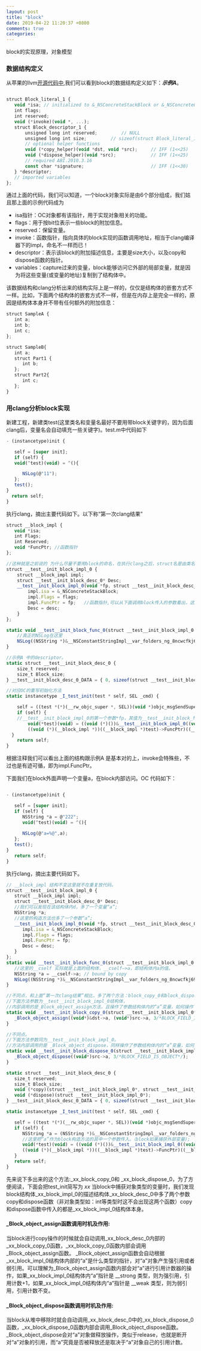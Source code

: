 ```yaml
---
layout: post
title: "block"
date: 2019-04-22 11:20:37 +0800
comments: true
categories: 
---
```

block的实现原理，对象模型<!--more-->
### 数据结构定义
从苹果的llvm[开源代码中](!http://clang.llvm.org/docs/Block-ABI-Apple.html#id2),我们可以看到block的数据结构定义如下：***示例A***。
```javascript

struct Block_literal_1 {
   void *isa; // initialized to &_NSConcreteStackBlock or &_NSConcreteGlobalBlock
   int flags;
   int reserved;
   void (*invoke)(void *, ...);
   struct Block_descriptor_1 {
       unsigned long int reserved;         // NULL
       unsigned long int size;         // sizeof(struct Block_literal_1)
       // optional helper functions
       void (*copy_helper)(void *dst, void *src);     // IFF (1<<25)
       void (*dispose_helper)(void *src);             // IFF (1<<25)
       // required ABI.2010.3.16
       const char *signature;                         // IFF (1<<30)
   } *descriptor;
   // imported variables
};
```
通过上面的代码，我们可以知道，一个block对象实际是由6个部分组成，我们姑且那上面的示例代码成为

* isa指针：OC对象都有该指针，用于实现对象相关的功能。
* flags：用于按bit位表示一些block的附加信息。
* reserved：保留变量。
* invoke：函数指针，指向具体的block实现的函数调用地址，相当于clang编译器下的impl，命名不一样而已！
* descriptor：表示该block的附加描述信息，主要是size大小，以及copy和dispose函数的指针。
* variables：capture过来的变量，block能够访问它外部的局部变量，就是因为将这些变量(或变量的地址)复制到了结构体中。

该数据结构和clang分析出来的结构实际上是一样的，仅仅是结构体的嵌套方式不一样。比如，下面两个结构体的嵌套方式不一样，但是在内存上是完全一样的，原因是结构体本身并不带有任何额外的附加信息：
```javascript
struct SampleA {
   int a;
   int b;
   int c;
};

struct SampleB{
   int a;
   struct Part1 {
      int b;
   };
   struct Part2{
      int c;
   };
}
```
### 用clang分析block实现
新建工程，新建类test(这里类名和变量名最好不要用带block关键字的，因为后面clang后，变量名会自动填充一些关键字)。test.m中代码如下
```javascript
- (instancetype)init {

   self = [super init];
   if (self) {
   void(^test)(void) = ^(){

      NSLog(@"11");
   };
   test();
}
  return self;
}

```

执行clang，摘出主要代码如下。以下称“第一次clang结果”

```javascript
struct __block_impl {
   void *isa;
   int Flags;
   int Reserved;
   void *FuncPtr; //函数指针
};

//这种就是之前说的 为什么尽量不要用block的命名，在执行clang之后，struct名是由类名+方法名的方式拼接成。
struct __test__init_block_impl_0 {
    struct __block_impl impl;
    struct __test__init_block_desc_0* Desc;
    __test__init_block_impl_0(void *fp, struct __test__init_block_desc_0 *desc, int flags=0) {
        impl.isa = &_NSConcreteStackBlock;
        impl.Flags = flags;
        impl.FuncPtr = fp;   //函数指针,可以从下面调用block传入的参数看出，这里指向了 __test__init_block_func_0
        Desc = desc;
    }
};

static void __test__init_block_func_0(struct __test__init_block_impl_0 *__cself) {
    //真正的NSLog在这里
    NSLog((NSString *)&__NSConstantStringImpl__var_folders_ng_8ncwcfkj69n6sh2hxlsfzz300000gn_T_test_0cd5eb_mi_0);
}

//示例A 中的descriptor。
static struct __test__init_block_desc_0 {
    size_t reserved;
    size_t Block_size;
} __test__init_block_desc_0_DATA = { 0, sizeof(struct __test__init_block_impl_0)};

//对应OC的重写初始化方法
static instancetype _I_test_init(test * self, SEL _cmd) {

    self = ((test *(*)(__rw_objc_super *, SEL))(void *)objc_msgSendSuper)((__rw_objc_super){(id)self, (id)class_getSuperclass(objc_getClass("test"))}, sel_registerName("init"));
    if (self) {
    //__test__init_block_impl_0的第一个参数*fp，其值为__test__init_block_func_0。
        void(*test)(void) = ((void (*)())&__test__init_block_impl_0((void *)__test__init_block_func_0, &__test__init_block_desc_0_DATA));
        ((void (*)(__block_impl *))((__block_impl *)test)->FuncPtr)((__block_impl *)test);
  }
    return self;
}

```
根据注释我们可以看出上面的结构跟示例A 是基本对的上，invoke会特殊些，不过也是有迹可循，即为impl.FuncPtr。

下面我们在block外面声明一个变量a，在block内部访问。OC 代码如下：

```javascript

- (instancetype)init {

   self = [super init];
   if (self) {
      NSString *a = @"222";
      void(^test)(void) = ^(){
      
      NSLog(@"a=%@",a);
   };
   test();
}
   return self;
}

```
执行clang，摘出主要代码如下。

```javascript
// __block_impl 结构不变这里就不在重复放代码。
struct __test__init_block_impl_0 {
   struct __block_impl impl;
   struct __test__init_block_desc_0* Desc;
   //我们可以发现在该结构体内d，多了一个变量“a”;
   NSString *a;
   //这里的构造方法也多了一个参数“a”;
   __test__init_block_impl_0(void *fp, struct __test__init_block_desc_0 *desc, NSString *_a, int flags=0) : a(_a) {
      impl.isa = &_NSConcreteStackBlock;
      impl.Flags = flags;
      impl.FuncPtr = fp;
      Desc = desc;
   }
};
static void __test__init_block_func_0(struct __test__init_block_impl_0 *__cself) {
   //这里的__cself 实际就是上面的结构体，__cself—>a，即结构体内a的值。
   NSString *a = __cself->a; // bound by copy
   NSLog((NSString *)&__NSConstantStringImpl__var_folders_ng_8ncwcfkj69n6sh2hxlsfzz300000gn_T_test_8d5c07_mi_1,a);
}

//不同点，和上面“第一次clang结果”相比，多了两个方法：block_copy_0和block_dispose_0
//下面方法参数为__test__init_block_impl_0结构体，
//内部调用的是_Block_object_assign方法，且操作了参数结构体内的“a”变量，如何操作下面会仔细说明。
static void __test__init_block_copy_0(struct __test__init_block_impl_0*dst, struct __test__init_block_impl_0*src) {
   _Block_object_assign((void*)&dst->a, (void*)src->a, 3/*BLOCK_FIELD_IS_OBJECT*/);
}

//不同点。
//下面方法参数同为__test__init_block_impl_0。
//方法内部调用的是 _Block_object_dispose，同样操作了参数结构体内的“a”变量，如何操作下面会仔细说明
static void __test__init_block_dispose_0(struct __test__init_block_impl_0*src) {
   _Block_object_dispose((void*)src->a, 3/*BLOCK_FIELD_IS_OBJECT*/);   
}

static struct __test__init_block_desc_0 {
   size_t reserved;
   size_t Block_size;
   void (*copy)(struct __test__init_block_impl_0*, struct __test__init_block_impl_0*);
   void (*dispose)(struct __test__init_block_impl_0*);
} __test__init_block_desc_0_DATA = { 0, sizeof(struct __test__init_block_impl_0), __test__init_block_copy_0, __test__init_block_dispose_0};

static instancetype _I_test_init(test * self, SEL _cmd) {

   self = ((test *(*)(__rw_objc_super *, SEL))(void *)objc_msgSendSuper)((__rw_objc_super){(id)self, (id)class_getSuperclass(objc_getClass("test"))}, sel_registerName("init"));
   if (self) {
      NSString *a = (NSString *)&__NSConstantStringImpl__var_folders_ng_8ncwcfkj69n6sh2hxlsfzz300000gn_T_test_8d5c07_mi_0;
      //这里把“a”作为block构造方法的其中一个参数传入。（block如果捕获外部变量);
      void(*test)(void) = ((void (*)())&__test__init_block_impl_0((void *)__test__init_block_func_0, &__test__init_block_desc_0_DATA, a, 570425344));
      ((void (*)(__block_impl *))((__block_impl *)test)->FuncPtr)((__block_impl *)test);
   }
   return self;
}

```
先来说下多出来的这个方法:\_xx_block_copy_0和 _xx_block_dispose_0，为了方便阅读，下面会把test_init简写为 _xx_ 
当block中捕获对象类型的变量时，我们发现block结构体_xx_block_impl_0的描述结构体_xx_block_desc_0中多了两个参数copy和dispose函数（非对象类型如：int等类型时这不会出现这两个函数）copy和dispose函数中传入的都是_xx_block_impl_0结构体本身。
#### _Block_object_assign函数调用时机及作用:
当block进行copy操作的时候就会自动调用_xx_block_desc_0内部的_xx_block_copy_0函数，_xx_block_copy_0函数内部会调用_Block_object_assign函数。
_Block_object_assign函数会自动根据_xx_block_impl_0结构体内部的“a”是什么类型的指针，对“a”对象产生强引用或者弱引用。可以理解为_Block_object_assign函数内部会对“a”进行引用计数器的操作，如果_xx_block_impl_0结构体内“a”指针是 __strong 类型，则为强引用，引用计数+1，如果_xx_block_impl_0结构体内“a”指针是 __weak 类型，则为弱引用，引用计数不变。
#### _Block_object_dispose函数调用时机及作用:
当block从堆中移除时就会自动调用_xx_block_desc_0中的_xx_block_dispose_0函数，_xx_block_dispose_0函数内部会调用_Block_object_dispose函数。
_Block_object_dispose会对“a”对象做释放操作，类似于release，也就是断开对“a”对象的引用，而“a”究竟是否被释放还是取决于“a”对象自己的引用计数。
